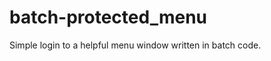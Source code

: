 batch-protected_menu
====================

Simple login to a helpful menu window written in batch code.
